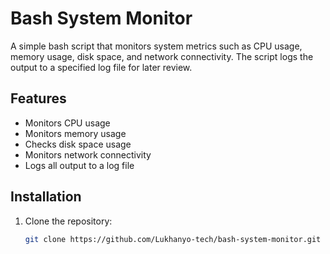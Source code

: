 # Bash System Monitor

A simple bash script that monitors system metrics such as CPU usage, memory usage, disk space, and network connectivity. The script logs the output to a specified log file for later review.

## Features

- Monitors CPU usage
- Monitors memory usage
- Checks disk space usage
- Monitors network connectivity
- Logs all output to a log file

## Installation

1. Clone the repository:
   ```bash
   git clone https://github.com/Lukhanyo-tech/bash-system-monitor.git
